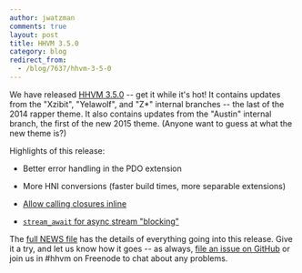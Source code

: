 ```yaml
---
author: jwatzman
comments: true
layout: post
title: HHVM 3.5.0
category: blog
redirect_from:
  - /blog/7637/hhvm-3-5-0
---
```


We have released [HHVM 3.5.0](https://github.com/facebook/hhvm/wiki/Prebuilt%20Packages%20for%20HHVM) -- get it while it's hot! It contains updates from the "Xzibit", "Yelawolf", and "Z*" internal branches -- the last of the 2014 rapper theme. It also contains updates from the "Austin" internal branch, the first of the new 2015 theme. (Anyone want to guess at what the new theme is?)

Highlights of this release:




  * Better error handling in the PDO extension


  * More HNI conversions (faster build times, more separable extensions)


  * [Allow calling closures inline](https://github.com/facebook/hhvm/commit/7e133a285a82d538e063924d7e789c82e6629e46)


  * [`stream_await` for async stream "blocking"](https://github.com/facebook/hhvm/commit/b2559b65dbc98730ce3e73378ad777df08893017)



The [full NEWS file](https://github.com/facebook/hhvm/blob/HHVM-3.5/NEWS) has the details of everything going into this release. Give it a try, and let us know how it goes -- as always, [file an issue on GitHub](https://github.com/facebook/hhvm/issues) or join us in #hhvm on Freenode to chat about any problems.

